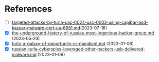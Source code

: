 # References

* [ ] [targeted-attacks-by-turla-uac-0024-uac-0003-using-capibar-and-kazuar-malware-cert-ua-6981.md](targeted-attacks-by-turla-uac-0024-uac-0003-using-capibar-and-kazuar-malware-cert-ua-6981.md "mention")(2023-07-18)
* [x] [the-underground-history-of-russias-most-ingenious-hacker-group.md](the-underground-history-of-russias-most-ingenious-hacker-group.md "mention") (2023-05-20)
* [x] [turla-a-galaxy-of-opportunity-or-mandiant.md](turla-a-galaxy-of-opportunity-or-mandiant.md "mention") (2023-01-06)
* [x] [russian-turla-cyberspies-leveraged-other-hackers-usb-delivered-malware.md](russian-turla-cyberspies-leveraged-other-hackers-usb-delivered-malware.md "mention") (2023-01-06)
